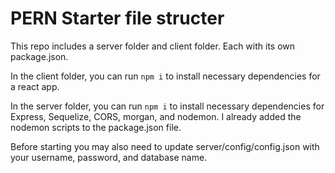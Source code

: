 # PERN Starter file structer

This repo includes a server folder and client folder. Each with its own package.json.

In the client folder, you can run `npm i` to install necessary dependencies for a react app. 

In the server folder, you can run `npm i` to install necessary dependencies for Express, Sequelize, CORS, morgan, and nodemon. I already added the nodemon scripts to the package.json file.

Before starting you may also need to update server/config/config.json with your username, password, and database name.